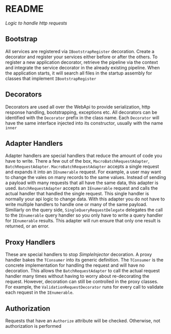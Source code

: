 # README
_Logic to handle http requests_

## Bootstrap
All services are registered via `IBootstrapRegister` decoration. Create a
decorator and register your services either before or after the others. To
register a new application decorator, retrieve the pipeline via the context and
integrate the service decorator in the already existing pipeline. When the
application starts, it will search all files in the startup assembly for classes
that implement `IBootstrapRegister`

## Decorators
Decorators are used all over the WebApi to provide serialization, http
response handling, bootstrapping, exceptions etc. All decorators can be
identified with the `Decorator` prefix in the class name. Each `Decorator` will
have the same interface injected into its constructor, usually with the name
`inner`

## Adapter Handlers
Adapter handlers are special handlers that reduce the amount of code you have to
write. There a few out of the box, `MacroBatchRequestAdapter`,
`BatchRequestAdapter`. `MacroBatchRequestAdapter` accepts a single request and
expands it into an `IEnumerable` request. For example, a user may want to change
the vales on many records to the same values. Instead of sending a payload with many
requests that all have the same data, this adapter is used. `BatchRequestAdapter`
accepts an `IEnumerable` request and calls the actual handler that handled the
single request. This single handler is normally your api logic to change data.
With this adapter you do not have to write multiple handlers to handle one or
many of the same payload. Similiarly on the query side,
`SingleQueryRequestDelegate` delegates the call to the `IEnumerable` query
handler so you only have to write a query handler for `IEnumerable` results.
This adapter will run ensure that only one result is returned, or an error.

## Proxy Handlers
These are special handlers to stop *SimpleInjector* decoration. A proxy handler
bakes the `TConsumer` into its generic definition. The `TConsumer` is the
concrete implementation for handling the request and will have no decoration.
This allows the `BatchRequestAdapter` to call the actual request handler many times
without having to worry about re-decorating the request. However, decoration can
still be controlled in the proxy classes. For example, the
`ValidationRequestDecorator` runs for every call to validate each request in the
`IEnumerable`.

## Authorization
Requests that have an `Authorize` attribute will be checked. Otherwise, not
authorization is performed
